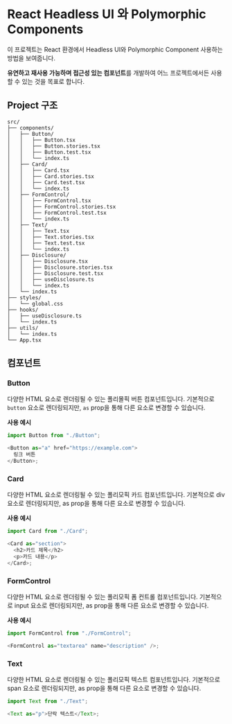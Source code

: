 # React Headless UI 와 Polymorphic Components

이 프로젝트는 React 환경에서 Headless UI와 Polymorphic Component 사용하는 방법을 보여줍니다.

**유연하고 재사용 가능하며 접근성 있는 컴포넌트**를 개발하여 어느 프로젝트에서든 사용할 수 있는 것을 목표로 합니다.

## Project 구조

```plaintext
src/
├── components/
│   ├── Button/
│   │   ├── Button.tsx
│   │   ├── Button.stories.tsx
│   │   ├── Button.test.tsx
│   │   └── index.ts
│   ├── Card/
│   │   ├── Card.tsx
│   │   ├── Card.stories.tsx
│   │   ├── Card.test.tsx
│   │   └── index.ts
│   ├── FormControl/
│   │   ├── FormControl.tsx
│   │   ├── FormControl.stories.tsx
│   │   ├── FormControl.test.tsx
│   │   └── index.ts
│   ├── Text/
│   │   ├── Text.tsx
│   │   ├── Text.stories.tsx
│   │   ├── Text.test.tsx
│   │   └── index.ts
│   ├── Disclosure/
│   │   ├── Disclosure.tsx
│   │   ├── Disclosure.stories.tsx
│   │   ├── Disclosure.test.tsx
│   │   ├── useDisclosure.ts
│   │   └── index.ts
│   └── index.ts
├── styles/
│   └── global.css
├── hooks/
│   ├── useDisclosure.ts
│   └── index.ts
├── utils/
│   └── index.ts
└── App.tsx
```

## 컴포넌트

### Button

다양한 HTML 요소로 렌더링될 수 있는 폴리몰픽 버튼 컴포넌트입니다. 기본적으로 `button` 요소로 렌더링되지만, `as` prop을 통해 다른 요소로 변경할 수 있습니다.

**사용 예시**

```javascript
import Button from "./Button";

<Button as="a" href="https://example.com">
  링크 버튼
</Button>;
```

### Card

다양한 HTML 요소로 렌더링될 수 있는 폴리모픽 카드 컴포넌트입니다. 기본적으로 div 요소로 렌더링되지만, as prop을 통해 다른 요소로 변경할 수 있습니다.

**사용 예시**

```javascript
import Card from "./Card";

<Card as="section">
  <h2>카드 제목</h2>
  <p>카드 내용</p>
</Card>;
```

### FormControl

다양한 HTML 요소로 렌더링될 수 있는 폴리모픽 폼 컨트롤 컴포넌트입니다. 기본적으로 input 요소로 렌더링되지만, as prop을 통해 다른 요소로 변경할 수 있습니다.

**사용 예시**

```javascript
import FormControl from "./FormControl";

<FormControl as="textarea" name="description" />;
```

### Text

다양한 HTML 요소로 렌더링될 수 있는 폴리모픽 텍스트 컴포넌트입니다. 기본적으로 span 요소로 렌더링되지만, as prop을 통해 다른 요소로 변경할 수 있습니다.

```javascript
import Text from "./Text";

<Text as="p">단락 텍스트</Text>;
```
